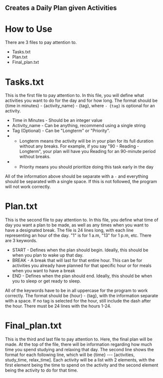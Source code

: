 ## Creates a Daily Plan given Activities

# How to Use
There are 3 files to pay attention to. 
* Tasks.txt
* Plan.txt
* Final_plan.txt

# Tasks.txt
This is the first file to pay attention to. In this file, you will define what activities you want to do for the day
and for how long. The format should be {time in minutes} - {activity_name} - {tag}, where `- {tag}` is optional 
for an activity.
* Time in Minutes - Should be an integer value
* Activity_name - Can be anything, recommend using a single string
* Tag (Optional) - Can be "Longterm" or "Priority". 
* * Longterm means the activity will be in your plan for its full duration
without any breaks. For example, if you say "90 - Reading - Longterm", your plan will have you Reading for an 90-minute period
without breaks. 
* * Priority means you should prioritize doing this task early in the day

All of the information above should be separate with a `-` and everything should be separated with a single space. 
If this is not followed, the program will not work correctly.

# Plan.txt
This is the second file to pay attention to. In this file, you define what time of day you want a plan to be made, as well as
any times when you want to have a designated break. 
The file is 24 lines long, with each line representing an hour of the day. "1" is for 1 a.m, "13" for 1 p.m, etc. There are 3 keywords.
* START - Defines when the plan should begin. Ideally, this should be when you plan to wake up that day.
* BREAK - A break that will last for that entire hour. This can be for activities you already have planned for that specific hour or for
meals when you want to have a break
* END - Defines when the plan should end. Ideally, this should be when you to sleep or get ready to sleep.

All of the keywords have to be in all uppercase for the program to work correctly. The format should be {hour} - {tag}, with the
information separate with a space. If no tag is selected for the hour, still include the dash after the hour. 
There must be 24 lines with the hours 1-24. 

# Final_plan.txt
This is the third and last file to pay attention to. Here, the final plan will be made.
At the top of the file, there will be information regarding how much time you spend studying and relaxing that day. The second line shows the format for each following line, which will be {time} --- [activities, study_time, relax_time]. Each activity will be a list with 2 elements, with the first element being the time to spend on the activity and the second element being the activity to do for that time. 